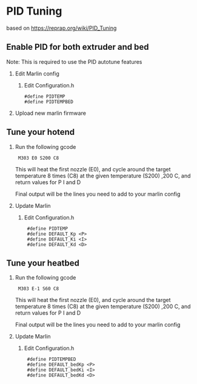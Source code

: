 
# PID Tuning

based on https://reprap.org/wiki/PID_Tuning

## Enable PID for both extruder and bed
Note: This is required to use the PID autotune features
1. Edit Marlin config
	1.  Edit Configuration.h

            #define PIDTEMP
            #define PIDTEMPBED

1. Upload new marlin firmware

## Tune your hotend
1. Run the following gcode

        M303 E0 S200 C8

    This will heat the first nozzle (E0), and cycle around the target temperature 8 times (C8) at the given temperature (S200) ,200 C, and return values for P I and D

    Final output will be the lines you need to add to your marlin config

2. Update Marlin
	1. Edit Configuration.h

            #define PIDTEMP
            #define DEFAULT_Kp <P>
            #define DEFAULT_Ki <I>
            #define DEFAULT_Kd <D>
## Tune your heatbed
1. Run the following gcode

        M303 E-1 S60 C8

    This will heat the first nozzle (E0), and cycle around the target temperature 8 times (C8) at the given temperature (S200) ,200 C, and return values for P I and D

    Final output will be the lines you need to add to your marlin config

2. Update Marlin
	1. Edit Configuration.h

            #define PIDTEMPBED
            #define DEFAULT_bedKp <P>
            #define DEFAULT_bedKi <I>
            #define DEFAULT_bedKd <D>
<!--stackedit_data:
eyJoaXN0b3J5IjpbLTEzMDgyOTcwMTRdfQ==
-->